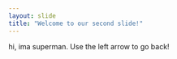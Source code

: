 ```yaml
---
layout: slide
title: "Welcome to our second slide!"
---
```

hi, ima superman.
Use the left arrow to go back!

